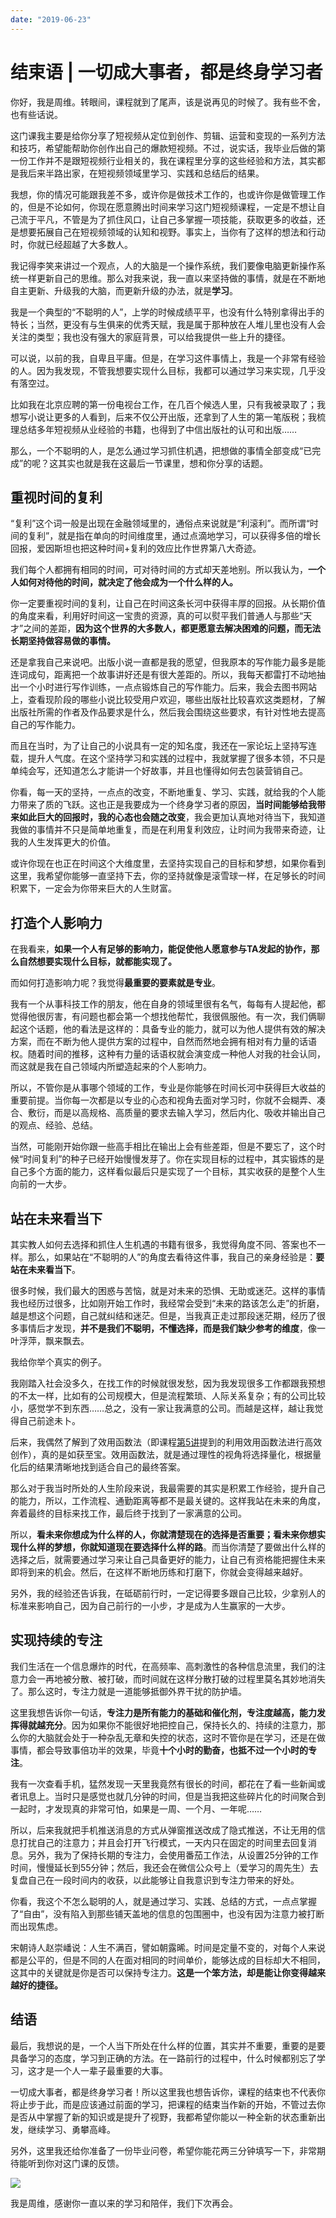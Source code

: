 ```yaml
---
date: "2019-06-23"
---  
```

      
# 结束语 | 一切成大事者，都是终身学习者
你好，我是周维。转眼间，课程就到了尾声，该是说再见的时候了。我有些不舍，也有些话说。

这门课我主要是给你分享了短视频从定位到创作、剪辑、运营和变现的一系列方法和技巧，希望能帮助你创作出自己的爆款短视频。不过，说实话，我毕业后做的第一份工作并不是跟短视频行业相关的，我在课程里分享的这些经验和方法，其实都是我后来半路出家，在短视频领域里学习、实践和总结后的结果。

我想，你的情况可能跟我差不多，或许你是做技术工作的，也或许你是做管理工作的，但是不论如何，你现在愿意腾出时间来学习这门短视频课程，一定是不想让自己流于平凡，不管是为了抓住风口，让自己多掌握一项技能，获取更多的收益，还是想要拓展自己在短视频领域的认知和视野。事实上，当你有了这样的想法和行动时，你就已经超越了大多数人。

我记得李笑来讲过一个观点，人的大脑是一个操作系统，我们要像电脑更新操作系统一样更新自己的思维。那么对我来说，我一直以来坚持做的事情，就是在不断地自主更新、升级我的大脑，而更新升级的办法，就是**学习**。

我是一个典型的“不聪明的人”，上学的时候成绩平平，也没有什么特别拿得出手的特长；当然，更没有与生俱来的优秀天赋，我是属于那种放在人堆儿里也没有人会关注的类型；我也没有强大的家庭背景，可以给我提供一些上升的捷径。

<!-- [[[read_end]]] -->

可以说，以前的我，自卑且平庸。但是，在学习这件事情上，我是一个非常有经验的人。因为我发现，不管我想要实现什么目标，我都可以通过学习来实现，几乎没有落空过。

比如我在北京应聘的第一份电视台工作，在几百个候选人里，只有我被录取了；我想写小说让更多的人看到，后来不仅公开出版，还拿到了人生的第一笔版税；我梳理总结多年短视频从业经验的书籍，也得到了中信出版社的认可和出版……

那么，一个不聪明的人，是怎么通过学习抓住机遇，把想做的事情全部变成“已完成”的呢？这其实也就是我在这最后一节课里，想和你分享的话题。

## 重视时间的复利

“复利”这个词一般是出现在金融领域里的，通俗点来说就是“利滚利”。而所谓“时间的复利”，就是指在单向的时间维度里，通过点滴地学习，可以获得多倍的增长回报，爱因斯坦也把这种时间+复利的效应比作世界第八大奇迹。

我们每个人都拥有相同的时间，可对待时间的方式却天差地别。所以我认为，**一个人如何对待他的时间，就决定了他会成为一个什么样的人。**

你一定要重视时间的复利，让自己在时间这条长河中获得丰厚的回报。从长期价值的角度来看，利用好时间这一宝贵的资源，真的可以熨平我们普通人与那些“天才”之间的差距，**因为这个世界的大多数人，都更愿意去解决困难的问题，而无法长期坚持做容易做的事情。**

还是拿我自己来说吧。出版小说一直都是我的愿望，但我原本的写作能力最多是能连词成句，距离把一个故事讲好还是有很大差距的。所以，我每天都雷打不动地抽出一个小时进行写作训练，一点点锻炼自己的写作能力。后来，我会去图书网站上，查看现阶段的哪些小说比较受用户欢迎，哪些出版社比较喜欢这类题材，了解出版社所需的作者及作品要求是什么，然后我会围绕这些要求，有针对性地去提高自己的写作能力。

而且在当时，为了让自己的小说具有一定的知名度，我还在一家论坛上坚持写连载，提升人气度。在这个坚持学习和实践的过程中，我就掌握了很多本领，不只是单纯会写，还知道怎么才能讲一个好故事，并且也懂得如何去包装营销自己。

你看，每一天的坚持，一点点的改变，不断地重复、学习、实践，就给我的个人能力带来了质的飞跃。这也正是我要成为一个终身学习者的原因，**当时间能够给我带来如此巨大的回报时，我的心态也会随之改变**，我会更加认真地对待当下，我知道我做的事情并不只是简单地重复，而是在利用复利效应，让时间为我带来奇迹，让我的人生发挥更大的价值。

或许你现在也正在时间这个大维度里，去坚持实现自己的目标和梦想，如果你看到这里，我希望你能够一直坚持下去，你的坚持就像是滚雪球一样，在足够长的时间积累下，一定会为你带来巨大的人生财富。

## 打造个人影响力

在我看来，**如果一个人有足够的影响力，能促使他人愿意参与TA发起的协作，那么自然想要实现什么目标，就都能实现了。**

而如何打造影响力呢？我觉得**最重要的要素就是专业**。

我有一个从事科技工作的朋友，他在自身的领域里很有名气，每每有人提起他，都觉得他很厉害，有问题也都会第一个想找他帮忙，我很佩服他。有一次，我们俩聊起这个话题，他的看法是这样的：具备专业的能力，就可以为他人提供有效的解决方案，而在不断为他人提供方案的过程中，自然而然地会拥有相对有力量的话语权。随着时间的推移，这种有力量的话语权就会演变成一种他人对我的社会认同，而这就是我在自己领域内所塑造起来的个人影响力。

所以，不管你是从事哪个领域的工作，专业是你能够在时间长河中获得巨大收益的重要前提。当你每一次都是以专业的心态和视角去面对学习时，你就不会糊弄、凑合、敷衍，而是以高规格、高质量的要求去输入学习，然后内化、吸收并输出自己的观点、经验、总结。

当然，可能刚开始你跟一些高手相比在输出上会有些差距，但是不要忘了，这个时候“时间复利”的种子已经开始慢慢发芽了。你在实现目标的过程中，其实锻炼的是自己多个方面的能力，这样看似最后只是实现了一个目标，其实收获的是整个人生向前的一大步。

## 站在未来看当下

其实教人如何去选择和抓住人生机遇的书籍有很多，我觉得角度不同、答案也不一样。那么，如果站在“不聪明的人”的角度去看待这件事，我自己的亲身经验是：**要站在未来看当下**。

很多时候，我们最大的困惑与苦恼，就是对未来的恐惧、无助或迷茫。这样的事情我也经历过很多，比如刚开始工作时，我经常会受到“未来的路该怎么走”的折磨，越是想这个问题，自己就纠结和迷茫。但是，当我真正走过那段迷茫期，经历了很多事情后才发现，**并不是我们不聪明，不懂选择，而是我们缺少参考的维度**，像一叶浮萍，飘来飘去。

我给你举个真实的例子。

我刚踏入社会没多久，在找工作的时候就很发愁，因为我发现很多工作都跟我预想的不太一样，比如有的公司规模大，但是流程繁琐、人际关系复杂；有的公司比较小，感觉学不到东西……总之，没有一家让我满意的公司。而越是这样，越让我觉得自己前途未卜。

后来，我偶然了解到了效用函数法（即课程[第5讲](https://time.geekbang.org/column/article/350270)提到的利用效用函数法进行高效创作），真的是如获至宝。效用函数法，就是通过理性的视角将选择量化，根据量化后的结果清晰地找到适合自己的最终答案。

那么对于我当时所处的人生阶段来说，我最需要的其实是积累工作经验，提升自己的能力，所以，工作流程、通勤距离等都不是最关键的。这样我站在未来的角度，奔着最终的目标来找工作，最后终于找到了一家满意的公司。

所以，**看未来你想成为什么样的人，你就清楚现在的选择是否重要；看未来你想实现什么样的梦想，你就知道现在要选择什么样的路**。而当你清楚了要做出什么样的选择之后，就需要通过学习来让自己具备更好的能力，让自己有资格能把握住未来即将到来的机会。然后，在这样不断地历练和打磨下，你就会变得越来越好。

另外，我的经验还告诉我，在砥砺前行时，一定记得要多跟自己比较，少拿别人的标准来影响自己，因为自己前行的一小步，才是成为人生赢家的一大步。

## 实现持续的专注

我们生活在一个信息爆炸的时代，在高频率、高刺激性的各种信息流里，我们的注意力会一再地被分散、被打破，而时间就在这样分散打破的过程里莫名其妙地消失了。那么这时，专注力就是一道能够抵御外界干扰的防护墙。

这里我想告诉你一句话，**专注力是所有能力的基础和催化剂，专注度越高，能力发挥得就越充分**。因为如果你不能很好地把控自己，保持长久的、持续的注意力，那么你的大脑就会处于一种杂乱无章和失控的状态，这时不管你是在学习，还是在做事情，都会导致事倍功半的效果，毕竟**十个小时的勤奋，也抵不过一个小时的专注**。

我有一次查看手机，猛然发现一天里我竟然有很长的时间，都花在了看一些新闻或者讯息上。当时只是感觉也就几分钟的时间，但是当我把这些碎片化的时间聚合到一起时，才发现真的非常可怕，如果是一周、一个月、一年呢……

所以，后来我就把手机推送消息的方式从弹窗推送改成了隐式推送，不让无用的信息打扰自己的注意力；并且会打开飞行模式，一天内只在固定的时间里去回复消息。另外，我为了保持长期的专注力，会使用番茄工作法，从设置25分钟的工作时间，慢慢延长到55分钟；然后，我还会在微信公众号上（爱学习的周先生）去复盘自己在一段时间内的收获，以此能够让自我意识到专注力带来的好处。

你看，我这个不怎么聪明的人，就是通过学习、实践、总结的方式，一点点掌握了“自由”，没有陷入到那些铺天盖地的信息的包围圈中，也没有因为注意力被打断而出现焦虑。

宋朝诗人赵崇嶓说：人生不满百，譬如朝露晞。时间是定量不变的，对每个人来说都是公平的，但是不同的人在面对相同的时间单价，能够达成的目标却大不相同，这其中的关键就是你是否可以保持专注力。**这是一个笨方法，却是能让你变得越来越好的捷径。**

## 结语

最后，我想说的是，一个人当下所处在什么样的位置，其实并不重要，重要的是要具备学习的态度，学习到正确的方法。在一路前行的过程中，什么时候都别忘了学习，这才是一个人一辈子最重要的大事。

一切成大事者，都是终身学习者！所以这里我也想告诉你，课程的结束也不代表你将止步于此，而是应该通过前面的学习，把课程的结束当作新的开始，不管过去你是否从中掌握了新的知识或是提升了视野，我都希望你能以一种全新的状态重新出发，继续学习、勇攀高峰。

另外，这里我还给你准备了一份毕业问卷，希望你能花两三分钟填写一下，非常期待能听到你对这门课的反馈。

[![](./httpsstatic001geekbangorgresourceimage799179ebb42c5136e8c5f7da2f82968df791.jpg)](https://jinshuju.net/f/wP3YV2)

我是周维，感谢你一直以来的学习和陪伴，我们下次再会。